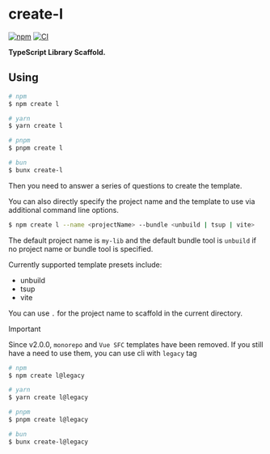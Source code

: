 # create-l

[![npm](https://img.shields.io/npm/v/create-l?color=red&label=npm)](https://www.npmjs.com/package/create-l)
[![CI](https://github.com/Bernankez/create-l/workflows/CI/badge.svg)](https://github.com/Bernankez/create-l/actions)

**TypeScript Library Scaffold.**

## Using

```sh
# npm
$ npm create l

# yarn
$ yarn create l

# pnpm
$ pnpm create l

# bun
$ bunx create-l
```

Then you need to answer a series of questions to create the template.

You can also directly specify the project name and the template to use via additional command line options.

```sh
$ npm create l --name <projectName> --bundle <unbuild | tsup | vite>
```

The default project name is `my-lib` and the default bundle tool is `unbuild` if no project name or bundle tool is specified.

Currently supported template presets include:

- unbuild
- tsup
- vite

You can use `.` for the project name to scaffold in the current directory.

> [!IMPORTANT]
> Since v2.0.0, `monorepo` and `Vue SFC` templates have been removed. If you still have a need to use them, you can use cli with `legacy` tag

```sh
# npm
$ npm create l@legacy

# yarn
$ yarn create l@legacy

# pnpm
$ pnpm create l@legacy

# bun
$ bunx create-l@legacy
```
